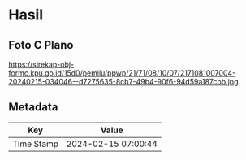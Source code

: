 # Hasil

## Foto C Plano

https://sirekap-obj-formc.kpu.go.id/15d0/pemilu/ppwp/21/71/08/10/07/2171081007004-20240215-034046--d7275635-8cb7-49b4-90f6-94d59a187cbb.jpg


## Metadata

| Key        | Value               |
| ---------- | ------------------- |
| Time Stamp | 2024-02-15 07:00:44 |



